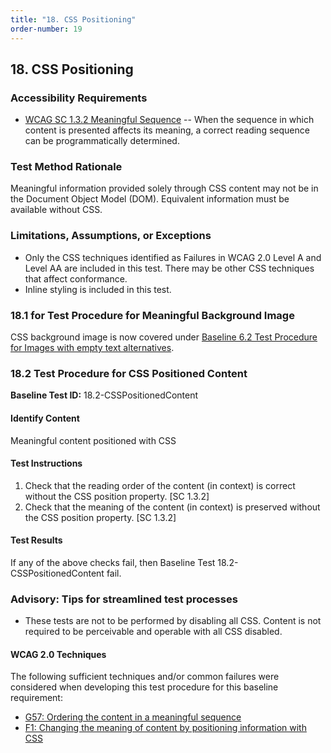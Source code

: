 ```yaml
---
title: "18. CSS Positioning"
order-number: 19
---
```

## 18. CSS Positioning

### Accessibility Requirements

-   [WCAG SC 1.3.2 Meaningful Sequence](http://www.w3.org/TR/UNDERSTANDING-WCAG20/content-structure-separation-sequence.html) -- When the sequence in which content is presented affects its meaning, a correct reading sequence can be programmatically determined.

### Test Method Rationale

Meaningful information provided solely through CSS content may not be in the Document Object Model (DOM). Equivalent information must be available without CSS.

### Limitations, Assumptions, or Exceptions

-   Only the CSS techniques identified as Failures in WCAG 2.0 Level A and Level AA are included in this test. There may be other CSS techniques that affect conformance.
-   Inline styling is included in this test.

### 18.1 for Test Procedure for Meaningful Background Image 
CSS background image is now covered under [Baseline 6.2 Test Procedure for Images with empty text alternatives](/06Images.md#62-test-procedure-for-images-with-empty-text-alternative). 

### 18.2 Test Procedure for CSS Positioned Content

**Baseline Test ID:** 18.2-CSSPositionedContent
#### Identify Content
<p id="2IC">Meaningful content positioned with CSS</p>

#### Test Instructions
<ol id="2TI">
    <li id="2TI-1">Check that the reading order of the content (in context) is correct without the CSS position property. [SC 1.3.2]</li>
    <li id="2TI-2">Check that the meaning of the content (in context) is preserved without the CSS position property. [SC 1.3.2]</li>
</ol>

#### Test Results
<p id="2TR">If any of the above checks fail, then Baseline Test 18.2-CSSPositionedContent fail.</p>

### Advisory: Tips for streamlined test processes
- These tests are not to be performed by disabling all CSS. Content is not required to be perceivable and operable with all CSS disabled.

#### WCAG 2.0 Techniques
The following sufficient techniques and/or common failures were considered when developing this test procedure for this baseline requirement:
-   [G57: Ordering the content in a meaningful sequence](https://www.w3.org/TR/WCAG20-TECHS/G57.html)
-   [F1: Changing the meaning of content by positioning information with CSS](https://www.w3.org/TR/WCAG20-TECHS/F1.html)
